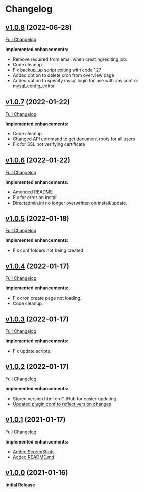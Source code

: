 # Changelog

## [v1.0.8](https://github.com/adrianb11/directadmin_rclone_backup/tree/v1.0.8) (2022-06-28)

[Full Changelog](https://github.com/adrianb11/directadmin_rclone_backup/compare/v1.0.7...v1.0.8)

**Implemented enhancements:**

- Remove required from email when creating/editing job.
- Code cleanup
- Fix backup_up script exiting with code 127
- Added option to delete cron from overview page
- Added option to specify mysql login for use with .my.conf or mysql_config_editor

## [v1.0.7](https://github.com/adrianb11/directadmin_rclone_backup/tree/v1.0.7) (2022-01-22)

[Full Changelog](https://github.com/adrianb11/directadmin_rclone_backup/compare/v1.0.6...v1.0.7)

**Implemented enhancements:**

- Code cleanup
- Changed API command to get document roots for all users
- Fix for SSL not verifying certificate

## [v1.0.6](https://github.com/adrianb11/directadmin_rclone_backup/tree/v1.0.6) (2022-01-22)

[Full Changelog](https://github.com/adrianb11/directadmin_rclone_backup/compare/v1.0.5...v1.0.6)

**Implemented enhancements:**

- Amended README
- Fix for error on install.
- Directadmin.ini no longer overwritten on install/update.

## [v1.0.5](https://github.com/adrianb11/directadmin_rclone_backup/tree/v1.0.5) (2022-01-18)

[Full Changelog](https://github.com/adrianb11/directadmin_rclone_backup/compare/v1.0.4...v1.0.5)

**Implemented enhancements:**

- Fix conf folders not being created.

## [v1.0.4](https://github.com/adrianb11/directadmin_rclone_backup/tree/v1.0.4) (2022-01-17)

[Full Changelog](https://github.com/adrianb11/directadmin_rclone_backup/compare/v1.0.3...v1.0.4)

**Implemented enhancements:**

- Fix cron create page not loading.
- Code cleanup.

## [v1.0.3](https://github.com/adrianb11/directadmin_rclone_backup/tree/v1.0.3) (2022-01-17)

[Full Changelog](https://github.com/adrianb11/directadmin_rclone_backup/compare/v1.0.2...v1.0.3)

**Implemented enhancements:**

- Fix update scripts.

## [v1.0.2](https://github.com/adrianb11/directadmin_rclone_backup/tree/v1.0.2) (2022-01-17)

[Full Changelog](https://github.com/adrianb11/directadmin_rclone_backup/compare/v1.0.1...v1.0.2)

**Implemented enhancements:**

- Stored version.html on GitHub for easier updating.
- [Updated plugin.conf to reflect version changes](https://github.com/adrianb11/directadmin_rclone_backup/tree/master/plugin.conf)

## [v1.0.1](https://github.com/adrianb11/directadmin_rclone_backup/tree/v1.0.1) (2021-01-17)

[Full Changelog](https://github.com/adrianb11/directadmin_rclone_backup/compare/v1.0.0...v1.0.1)

**Implemented enhancements:**

- [Added ScreenShots](https://github.com/adrianb11/directadmin_rclone_backup/tree/master/ScreenShots)
- [Added README.md](README.md)

## [v1.0.0](https://github.com/adrianb11/directadmin_rclone_backup/tree/v1.0.0) (2021-01-16)

**Initial Release**